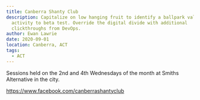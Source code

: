 ```yaml
---
title: Canberra Shanty Club
description: Capitalize on low hanging fruit to identify a ballpark value added
  activity to beta test. Override the digital divide with additional
  clickthroughs from DevOps.
author: Ewan Lawrie
date: 2020-09-01
location: Canberra, ACT
tags:
  - ACT
---
```

Sessions held on the 2nd and 4th Wednesdays of the month at Smiths Alternative in the city. 

https://www.facebook.com/canberrashantyclub